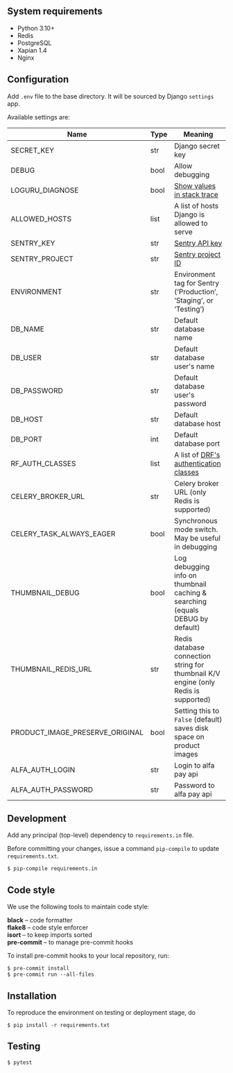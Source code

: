 ## System requirements

- Python 3.10+
- Redis
- PostgreSQL
- Xapian 1.4
- Nginx

## Configuration

Add `.env` file to the base directory. It will be sourced by Django `settings` app.

Available settings are:

| Name                            | Type | Meaning                                                                                                   |
|---------------------------------|------|-----------------------------------------------------------------------------------------------------------|
| SECRET_KEY                      | str  | Django secret key                                                                                         |
| DEBUG                           | bool | Allow debugging                                                                                           |
| LOGURU_DIAGNOSE                 | bool | [Show values in stack trace](https://loguru.readthedocs.io/en/stable/api/logger.html)                     |
| ALLOWED_HOSTS                   | list | A list of hosts Django is allowed to serve                                                                |
| SENTRY_KEY                      | str  | [Sentry API key](https://sentry.thefresh.by/fresh/settings/projects/lime)                                 |
| SENTRY_PROJECT                  | str  | [Sentry project ID](https://sentry.thefresh.by/fresh/settings/projects/lime)                              |
| ENVIRONMENT                     | str  | Environment tag for Sentry (‘Production’, ‘Staging’, or ‘Testing’)                                        |
| DB_NAME                         | str  | Default database name                                                                                     |
| DB_USER                         | str  | Default database user's name                                                                              |
| DB_PASSWORD                     | str  | Default database user's password                                                                          |
| DB_HOST                         | str  | Default database host                                                                                     |
| DB_PORT                         | int  | Default database port                                                                                     |
| RF_AUTH_CLASSES                 | list | A list of [DRF's authentication classes](https://www.django-rest-framework.org/api-guide/authentication/) |
| CELERY_BROKER_URL               | str  | Celery broker URL (only Redis is supported)                                                               |
| CELERY_TASK_ALWAYS_EAGER        | bool | Synchronous mode switch. May be useful in debugging                                                       |
| THUMBNAIL_DEBUG                 | bool | Log debugging info on thumbnail caching & searching (equals DEBUG by default)                             |
| THUMBNAIL_REDIS_URL             | str  | Redis database connection string for thumbnail K/V engine (only Redis is supported)                       |
| PRODUCT_IMAGE_PRESERVE_ORIGINAL | bool | Setting this to `False` (default) saves disk space on product images                                      |
| ALFA_AUTH_LOGIN                 | str  | Login to alfa pay api                                                                                     |
| ALFA_AUTH_PASSWORD              | str  | Password to alfa pay api                                                                                     |

## Development

Add any principal (top-level) dependency to `requirements.in` file.

Before committing your changes, issue a command `pip-compile` to update
`requirements.txt`.

```shell
$ pip-compile requirements.in
```

## Code style

We use the following tools to maintain code style:  

**black** – code formatter  
**flake8** – code style enforcer  
**isort** – to keep imports sorted  
**pre-commit** – to manage pre-commit hooks  

To install pre-commit hooks to your local repository, run:

```shell
$ pre-commit install
$ pre-commit run --all-files
```

## Installation

To reproduce the environment on testing or deployment stage, do

```shell
$ pip install -r requirements.txt
```

## Testing

```shell
$ pytest
```
